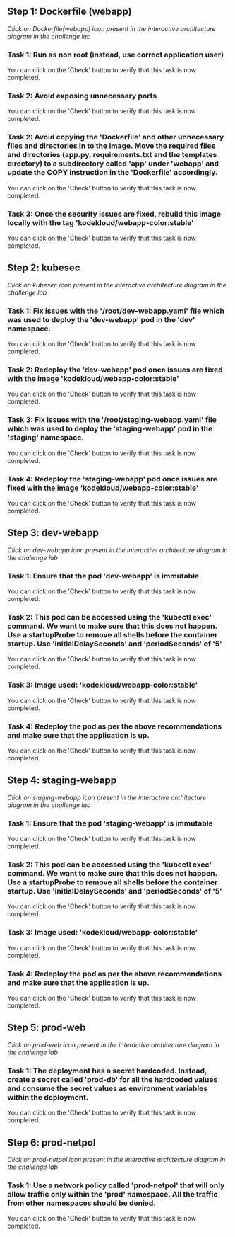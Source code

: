 ## Step 1: Dockerfile (webapp)

*Click on Dockerfile(webapp) icon present in the interactive architecture diagram in the challenge lab*

### Task 1: Run as non root (instead, use correct application user)



You can click on the 'Check' button to verify that this task is now completed.

### Task 2: Avoid exposing unnecessary ports



You can click on the 'Check' button to verify that this task is now completed.

### Task 2: Avoid copying the 'Dockerfile' and other unnecessary files and directories in to the image. Move the required files and directories (app.py, requirements.txt and the templates directory) to a subdirectory called 'app' under 'webapp' and update the COPY instruction in the 'Dockerfile' accordingly.



You can click on the 'Check' button to verify that this task is now completed.

### Task 3: Once the security issues are fixed, rebuild this image locally with the tag 'kodekloud/webapp-color:stable'



You can click on the 'Check' button to verify that this task is now completed.

## Step 2: kubesec

*Click on kubesec icon present in the interactive architecture diagram in the challenge lab*

### Task 1: Fix issues with the '/root/dev-webapp.yaml' file which was used to deploy the 'dev-webapp' pod in the 'dev' namespace.



You can click on the 'Check' button to verify that this task is now completed.

### Task 2: Redeploy the 'dev-webapp' pod once issues are fixed with the image 'kodekloud/webapp-color:stable'



You can click on the 'Check' button to verify that this task is now completed.

### Task 3: Fix issues with the '/root/staging-webapp.yaml' file which was used to deploy the 'staging-webapp' pod in the 'staging' namespace.



You can click on the 'Check' button to verify that this task is now completed.

### Task 4: Redeploy the 'staging-webapp' pod once issues are fixed with the image 'kodekloud/webapp-color:stable'



You can click on the 'Check' button to verify that this task is now completed.

## Step 3: dev-webapp

*Click on dev-webapp icon present in the interactive architecture diagram in the challenge lab*

### Task 1: Ensure that the pod 'dev-webapp' is immutable



You can click on the 'Check' button to verify that this task is now completed.

### Task 2: This pod can be accessed using the 'kubectl exec' command. We want to make sure that this does not happen. Use a startupProbe to remove all shells before the container startup. Use 'initialDelaySeconds' and 'periodSeconds' of '5'



You can click on the 'Check' button to verify that this task is now completed.

### Task 3: Image used: 'kodekloud/webapp-color:stable'



You can click on the 'Check' button to verify that this task is now completed.

### Task 4: Redeploy the pod as per the above recommendations and make sure that the application is up.



You can click on the 'Check' button to verify that this task is now completed.

## Step 4: staging-webapp

*Click on staging-webapp icon present in the interactive architecture diagram in the challenge lab*

### Task 1: Ensure that the pod 'staging-webapp' is immutable



You can click on the 'Check' button to verify that this task is now completed.

### Task 2: This pod can be accessed using the 'kubectl exec' command. We want to make sure that this does not happen. Use a startupProbe to remove all shells before the container startup. Use 'initialDelaySeconds' and 'periodSeconds' of '5'



You can click on the 'Check' button to verify that this task is now completed.

### Task 3: Image used: 'kodekloud/webapp-color:stable'



You can click on the 'Check' button to verify that this task is now completed.

### Task 4: Redeploy the pod as per the above recommendations and make sure that the application is up.



You can click on the 'Check' button to verify that this task is now completed.

## Step 5: prod-web

*Click on prod-web icon present in the interactive architecture diagram in the challenge lab*

### Task 1: The deployment has a secret hardcoded. Instead, create a secret called 'prod-db' for all the hardcoded values and consume the secret values as environment variables within the deployment.



You can click on the 'Check' button to verify that this task is now completed.

## Step 6: prod-netpol

*Click on prod-netpol icon present in the interactive architecture diagram in the challenge lab*

### Task 1: Use a network policy called 'prod-netpol' that will only allow traffic only within the 'prod' namespace. All the traffic from other namespaces should be denied.



You can click on the 'Check' button to verify that this task is now completed.